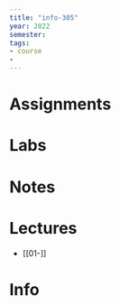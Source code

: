 ```yaml
---
title: "info-305"
year: 2022
semester: 
tags: 
- course
- 
---
```

# Assignments

# Labs

# Notes

# Lectures
- [[01-]]

# Info